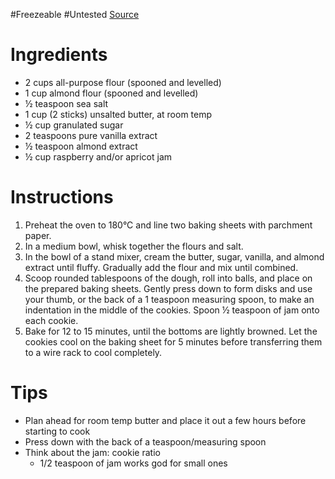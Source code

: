#Freezeable 
#Untested 
[Source](https://www.loveandlemons.com/thumbprint-cookies/)
# Ingredients
- 2 cups all-purpose flour (spooned and levelled)
- 1 cup almond flour (spooned and levelled)
- ½ teaspoon sea salt
- 1 cup (2 sticks) unsalted butter, at room temp
- ½ cup granulated sugar
- 2 teaspoons pure vanilla extract
- ½ teaspoon almond extract
- ½ cup raspberry and/or apricot jam
# Instructions
1. Preheat the oven to 180°C and line two baking sheets with parchment paper.
2. In a medium bowl, whisk together the flours and salt.
3. In the bowl of a stand mixer, cream the butter, sugar, vanilla, and almond extract until fluffy. Gradually add the flour and mix until combined.
4. Scoop rounded tablespoons of the dough, roll into balls, and place on the prepared baking sheets. Gently press down to form disks and use your thumb, or the back of a 1 teaspoon measuring spoon, to make an indentation in the middle of the cookies. Spoon ½ teaspoon of jam onto each cookie.
5. Bake for 12 to 15 minutes, until the bottoms are lightly browned. Let the cookies cool on the baking sheet for 5 minutes before transferring them to a wire rack to cool completely.
# Tips
- Plan ahead for room temp butter and place it out a few hours before starting to cook
- Press down with the back of a teaspoon/measuring spoon
- Think about the jam: cookie ratio
	- 1/2 teaspoon of jam works god for small ones